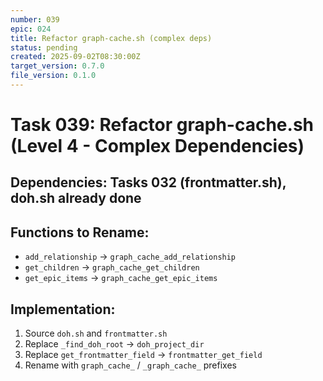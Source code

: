 ```yaml
---
number: 039
epic: 024
title: Refactor graph-cache.sh (complex deps)
status: pending
created: 2025-09-02T08:30:00Z
target_version: 0.7.0
file_version: 0.1.0
---
```


# Task 039: Refactor graph-cache.sh (Level 4 - Complex Dependencies)

## Dependencies: Tasks 032 (frontmatter.sh), doh.sh already done

## Functions to Rename:
- `add_relationship` → `graph_cache_add_relationship`
- `get_children` → `graph_cache_get_children`
- `get_epic_items` → `graph_cache_get_epic_items`

## Implementation:
1. Source `doh.sh` and `frontmatter.sh`
2. Replace `_find_doh_root` → `doh_project_dir`
3. Replace `get_frontmatter_field` → `frontmatter_get_field`
4. Rename with `graph_cache_` / `_graph_cache_` prefixes